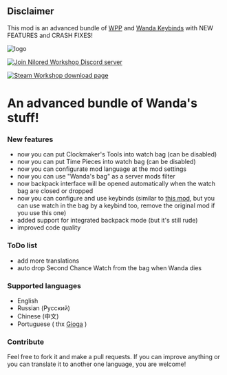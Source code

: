 ## Disclaimer
This mod is an advanced bundle of [WPP](https://steamcommunity.com/sharedfiles/filedetails/?id=2600253880) and [Wanda Keybinds](https://steamcommunity.com/sharedfiles/filedetails/?id=2597554476) with NEW FEATURES and CRASH FIXES!

![logo](https://steamuserimages-a.akamaihd.net/ugc/1626353946162777249/6923719FBB2189665F269F7188F552F371DDDA1E/?imw=5000&imh=5000&ima=fit&impolicy=Letterbox&imcolor=%23000000&letterbox=false)

[![Join Nilored Workshop Discord server](https://i.imgur.com/jZSGz1Z.png)](https://discord.gg/gmThRmNGeb)

[![Steam Workshop download page](https://i.imgur.com/P1flfWC.png)](https://steamcommunity.com/sharedfiles/filedetails/?id=2614109454)

# An advanced bundle of Wanda's stuff!

### New features
- now you can put Clockmaker's Tools into watch bag (can be disabled)
- now you can put Time Pieces into watch bag (can be disabled)
- now you can configurate mod language at the mod settings
- now you can use "Wanda's bag" as a server mods filter
- now backpack interface will be opened automatically when the watch bag are closed or dropped
- now you can configure and use keybinds (similar to [this mod](https://steamcommunity.com/sharedfiles/filedetails/?id=2597554476), but you can use watch in the bag by a keybind too, remove the original mod if you use this one)
- added support for integrated backpack mode (but it's still rude)
- improved code quality

### ToDo list
- add more translations
- auto drop Second Chance Watch from the bag when Wanda dies

### Supported languages
- English
- Russian (Русский)
- Chinese (中文)
- Portuguese ( thx [Gioga](https://steamcommunity.com/profiles/76561198240723100) )

### Contribute
Feel free to fork it and make a pull requests. If you can improve anything or you can translate it to another one language, you are welcome!